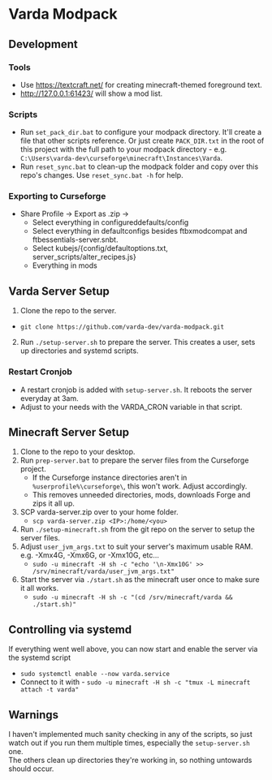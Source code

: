# Varda Modpack
## Development
### Tools
- Use https://textcraft.net/ for creating minecraft-themed foreground text.
- http://127.0.0.1:61423/ will show a mod list. 
### Scripts
- Run `set_pack_dir.bat` to configure your modpack directory. It'll create a file that other scripts reference. Or just create `PACK_DIR.txt` in the root of this project with the full path to your modpack directory - e.g. `C:\Users\varda-dev\curseforge\minecraft\Instances\Varda`.
- Run `reset_sync.bat` to clean-up the modpack folder and copy over this repo's changes. Use `reset_sync.bat -h` for help. 
### Exporting to Curseforge
- Share Profile -> Export as .zip -> 
  - Select everything in configureddefaults/config
  - Select everything in defaultconfigs besides ftbxmodcompat and ftbessentials-server.snbt.
  - Select kubejs/{config/defaultoptions.txt, server_scripts/alter_recipes.js}
  - Everything in mods
## Varda Server Setup
1. Clone the repo to the server.
  * `git clone https://github.com/varda-dev/varda-modpack.git`
2. Run `./setup-server.sh` to prepare the server. This creates a user, sets up directories and systemd scripts.
### Restart Cronjob
* A restart cronjob is added with `setup-server.sh`. It reboots the server everyday at 3am.
* Adjust to your needs with the VARDA_CRON variable in that script.
## Minecraft Server Setup
1. Clone to the repo to your desktop.
2. Run `prep-server.bat` to prepare the server files from the Curseforge project.
   * If the Curseforge instance directories aren't in `%userprofile%\curseforge\`, this won't work. Adjust accordingly.
   * This removes unneeded directories, mods, downloads Forge and zips it all up.
3. SCP varda-server.zip over to your home folder.
   * `scp varda-server.zip <IP>:/home/<you>`
4. Run `./setup-minecraft.sh` from the git repo on the server to setup the server files.
5. Adjust `user_jvm_args.txt` to suit your server's maximum usable RAM. e.g. -Xmx4G, -Xmx6G, or -Xmx10G, etc... 
   * `sudo -u minecraft -H sh -c "echo '\n-Xmx10G' >> /srv/minecraft/varda/user_jvm_args.txt"`
6. Start the server via `./start.sh` as the minecraft user once to make sure it all works.
   * `sudo -u minecraft -H sh -c "(cd /srv/minecraft/varda && ./start.sh)"`
## Controlling via systemd
If everything went well above, you can now start and enable the server via the systemd script
* `sudo systemctl enable --now varda.service`
* Connect to it with - `sudo -u minecraft -H sh -c "tmux -L minecraft attach -t varda"`
## Warnings
I haven't implemented much sanity checking in any of the scripts, so just watch out if you run them multiple times, especially the `setup-server.sh` one.  
The others clean up directories they're working in, so nothing untowards should occur.